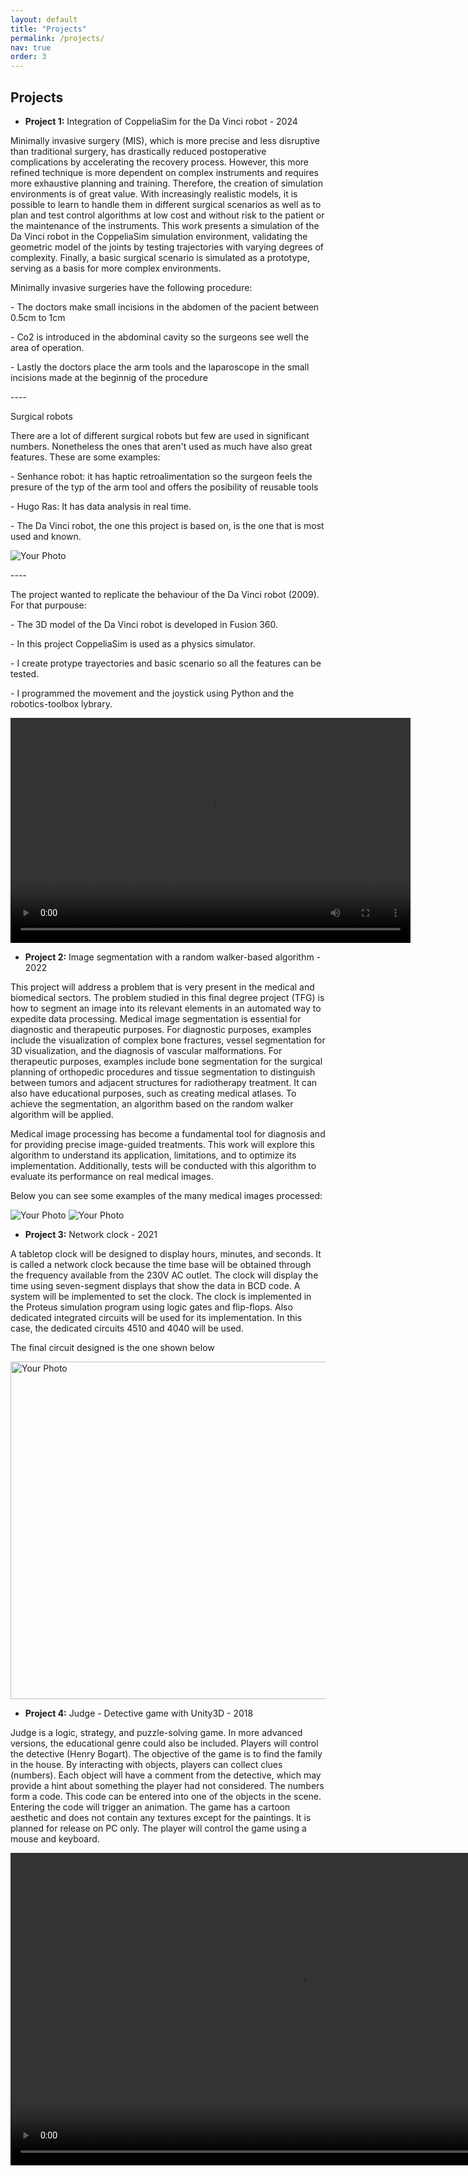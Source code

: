 ```yaml
---
layout: default
title: "Projects"
permalink: /projects/
nav: true
order: 3
---
```


<div class="home-intro">
  <div class="right-columns">
   <div class="projects-column">
      <h2>Projects</h2>
      <ul>
        <li><strong>Project 1:</strong> Integration of CoppeliaSim for the Da Vinci robot - 2024</li>
      </ul>
      <p>Minimally invasive surgery (MIS), which is more precise and less disruptive than
traditional surgery, has drastically reduced postoperative complications by accelerating
the recovery process. However, this more refined technique is more dependent on
complex instruments and requires more exhaustive planning and training. Therefore,
the creation of simulation environments is of great value. With increasingly realistic
models, it is possible to learn to handle them in different surgical scenarios as well
as to plan and test control algorithms at low cost and without risk to the patient or
the maintenance of the instruments. This work presents a simulation of the Da Vinci
robot in the CoppeliaSim simulation environment, validating the geometric model of
the joints by testing trajectories with varying degrees of complexity. Finally, a basic
surgical scenario is simulated as a prototype, serving as a basis for more complex
environments.</p>
      <p>Minimally invasive surgeries have the following procedure:</p>
      <p>- The doctors make small incisions in the abdomen of the pacient between 0.5cm to 1cm </p>
      <p>- Co2 is introduced in the abdominal cavity so the surgeons see well the area of operation.</p>
      <p>- Lastly the doctors place the arm tools and the laparoscope in the small incisions made at the beginnig of the procedure</p>
      <p> ----</p>
      <p>Surgical robots</p>
      <p>There are a lot of different surgical robots but few are used in significant numbers. Nonetheless the ones that aren't used as much have also great features. These are some examples:</p>
      <p>- Senhance robot: it has haptic retroalimentation so the surgeon feels the presure of the typ of the arm tool and offers the posibility of reusable tools</p>
      <p>- Hugo Ras: It has data analysis in real time.</p>
      <p>- The Da Vinci robot, the one this project is based on, is the one that is most used and known.</p>
      <img src="{{ '/assets/images/davinci.png' | relative_url }}" alt="Your Photo">
      <p> ----</p>
      <p>The project wanted to replicate the behaviour of the Da Vinci robot (2009). For that purpouse:</p>
      <p>- The 3D model of the Da Vinci robot is developed in Fusion 360.</p>
      <p>- In this project CoppeliaSim is used as a physics simulator.</p>
      <p>- I create protype trayectories and basic scenario so all the features can be tested.</p>
      <p>- I programmed the movement and the joystick using Python and the robotics-toolbox lybrary.</p>
      <video width="640" height="360" controls>
        <source src="{{ '/assets/videos/videodavinci.mp4' | relative_url }}" type="video/mp4">
        Tu navegador no soporta la etiqueta de video.
      </video>
    </div>
    <div class="projects-column">
      <ul>
        <li><strong>Project 2:</strong> Image segmentation with a random walker-based algorithm - 2022</li>
      </ul>
      <p>This project will address a problem that is very present in the medical and biomedical sectors. The problem studied in this final degree project (TFG) is how to segment an image into its relevant elements in an automated way to expedite data processing. Medical image segmentation is essential for diagnostic and therapeutic purposes. For diagnostic purposes, examples include the visualization of complex bone fractures, vessel segmentation for 3D visualization, and the diagnosis of vascular malformations. For therapeutic purposes, examples include bone segmentation for the surgical planning of orthopedic procedures and tissue segmentation to distinguish between tumors and adjacent structures for radiotherapy treatment. It can also have educational purposes, such as creating medical atlases. To achieve the segmentation, an algorithm based on the random walker algorithm will be applied.</p>
      <p>Medical image processing has become a fundamental tool for diagnosis and for providing precise image-guided treatments. This work will explore this algorithm to understand its application, limitations, and to optimize its implementation. Additionally, tests will be conducted with this algorithm to evaluate its performance on real medical images.</p>
       <p>Below you can see some examples of the many medical images processed:</p>
    <img src="{{ '/assets/images/segmentacion.png' | relative_url }}" alt="Your Photo">
    <img src="{{ '/assets/images/segmentacion2.png' | relative_url }}" alt="Your Photo">
    </div>
    <div class="projects-column">
      <ul>
        <li><strong>Project 3:</strong> Network clock - 2021</li>
      </ul>
      <p>A tabletop clock will be designed to display hours, minutes, and seconds. It is called a network clock because the time base will be obtained through the frequency available from the 230V AC outlet. The clock will display the time using seven-segment displays that show the data in BCD code. A system will be implemented to set the clock. The clock is implemented in the Proteus simulation program using logic gates and flip-flops. Also dedicated integrated circuits will be used for its implementation. In this case, the dedicated circuits 4510 and 4040 will be used.</object></p>
      <p>The final circuit designed is the one shown below</p>
      <img src="{{ '/assets/images/reloj.png' | relative_url }}" height="540px" alt="Your Photo">
    </div>
    <div class="projects-column">
      <ul>
        <li><strong>Project 4:</strong> Judge - Detective game with Unity3D - 2018</li>
      </ul>
      <p>Judge is a logic, strategy, and puzzle-solving game. In more advanced versions, the educational genre could also be included. Players will control the detective (Henry Bogart). The objective of the game is to find the family in the house. By interacting with objects, players can collect clues (numbers). Each object will have a comment from the detective, which may provide a hint about something the player had not considered. The numbers form a code. This code can be entered into one of the objects in the scene. Entering the code will trigger an animation. The game has a cartoon aesthetic and does not contain any textures except for the paintings. It is planned for release on PC only. The player will control the game using a mouse and keyboard.</p>
      <video width="925" height="500" controls>
        <source src="{{ '/assets/videos/gameunity.mp4' | relative_url }}" type="video/mp4">
        Tu navegador no soporta la etiqueta de video.
      </video>
    </div>
  </div>
</div>
